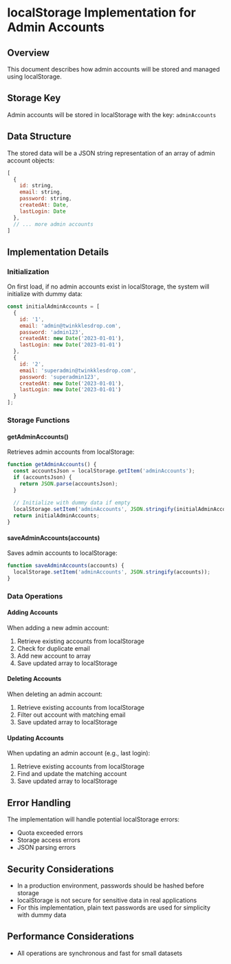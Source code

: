 # localStorage Implementation for Admin Accounts

## Overview
This document describes how admin accounts will be stored and managed using localStorage.

## Storage Key
Admin accounts will be stored in localStorage with the key: `adminAccounts`

## Data Structure
The stored data will be a JSON string representation of an array of admin account objects:

```javascript
[
  {
    id: string,
    email: string,
    password: string,
    createdAt: Date,
    lastLogin: Date
  },
  // ... more admin accounts
]
```

## Implementation Details

### Initialization
On first load, if no admin accounts exist in localStorage, the system will initialize with dummy data:

```javascript
const initialAdminAccounts = [
  {
    id: '1',
    email: 'admin@twinkklesdrop.com',
    password: 'admin123',
    createdAt: new Date('2023-01-01'),
    lastLogin: new Date('2023-01-01')
  },
  {
    id: '2',
    email: 'superadmin@twinkklesdrop.com',
    password: 'superadmin123',
    createdAt: new Date('2023-01-01'),
    lastLogin: new Date('2023-01-01')
  }
];
```

### Storage Functions

#### getAdminAccounts()
Retrieves admin accounts from localStorage:
```javascript
function getAdminAccounts() {
  const accountsJson = localStorage.getItem('adminAccounts');
  if (accountsJson) {
    return JSON.parse(accountsJson);
  }
  
  // Initialize with dummy data if empty
  localStorage.setItem('adminAccounts', JSON.stringify(initialAdminAccounts));
  return initialAdminAccounts;
}
```

#### saveAdminAccounts(accounts)
Saves admin accounts to localStorage:
```javascript
function saveAdminAccounts(accounts) {
  localStorage.setItem('adminAccounts', JSON.stringify(accounts));
}
```

### Data Operations

#### Adding Accounts
When adding a new admin account:
1. Retrieve existing accounts from localStorage
2. Check for duplicate email
3. Add new account to array
4. Save updated array to localStorage

#### Deleting Accounts
When deleting an admin account:
1. Retrieve existing accounts from localStorage
2. Filter out account with matching email
3. Save updated array to localStorage

#### Updating Accounts
When updating an admin account (e.g., last login):
1. Retrieve existing accounts from localStorage
2. Find and update the matching account
3. Save updated array to localStorage

## Error Handling
The implementation will handle potential localStorage errors:
- Quota exceeded errors
- Storage access errors
- JSON parsing errors

## Security Considerations
- In a production environment, passwords should be hashed before storage
- localStorage is not secure for sensitive data in real applications
- For this implementation, plain text passwords are used for simplicity with dummy data

## Performance Considerations
- All operations are synchronous and fast for small datasets